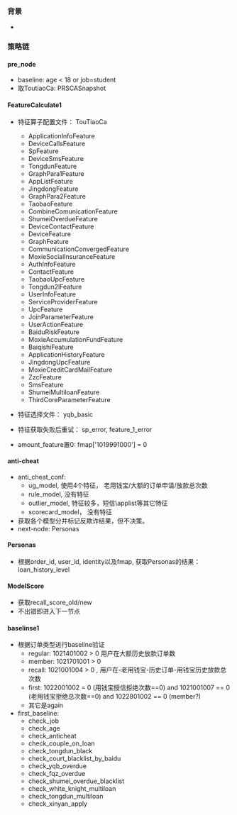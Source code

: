 ### 背景
- 

### 策略链
#### pre_node
- baseline: age < 18 or job=student
- 取ToutiaoCa: PRSCASnapshot

#### FeatureCalculate1
- 特征算子配置文件： TouTiaoCa  
    - ApplicationInfoFeature
    - DeviceCallsFeature
    - SpFeature
    - DeviceSmsFeature
    - TongdunFeature
    - GraphPara1Feature
    - AppListFeature
    - JingdongFeature
    - GraphPara2Feature
    - TaobaoFeature
    - CombineComunicationFeature
    - ShumeiOverdueFeature
    - DeviceContactFeature
    - DeviceFeature
    - GraphFeature
    - CommunicationConvergedFeature
    - MoxieSocialInsuranceFeature
    - AuthInfoFeature
    - ContactFeature
    - TaobaoUpcFeature
    - Tongdun2lFeature
    - UserInfoFeature
    - ServiceProviderFeature
    - UpcFeature
    - JoinParameterFeature
    - UserActionFeature
    - BaiduRiskFeature
    - MoxieAccumulationFundFeature
    - BaiqishiFeature
    - ApplicationHistoryFeature
    - JingdongUpcFeature
    - MoxieCreditCardMailFeature
    - ZzcFeature
    - SmsFeature
    - ShumeiMultiloanFeature
    - ThirdCoreParameterFeature
    
    
- 特征选择文件： yqb_basic
- 特征获取失败后重试： sp\_error,  feature\_1_error
- amount_feature置0: fmap['1019991000'] = 0

#### anti-cheat
- anti_cheat_conf:
   - ug_model, 使用4个特征， 老用钱宝/大额的订单申请/放款总次数
   - rule_model, 没有特征
   - outlier_model, 特征较多，短信\applist等其它特征
   - scorecard_model， 没有特征
- 获取各个模型分并标记反欺诈结果，但不决策。
- next-node: Personas

#### Personas
- 根据order_id, user_id, identity以及fmap, 获取Personas的结果： loan_history_level

#### ModelScore
- 获取recall_score_old/new
- 不出错即进入下一节点

#### baselinse1
- 根据订单类型进行baseline验证
    - regular: 1021401002 > 0 用户在大额历史放款订单数
    - member: 1021701001 > 0
    - recall: 1021001004 > 0 , 用户在-老用钱宝-历史订单-用钱宝历史放款总次数
    - first: 1022001002 = 0 (用钱宝授信拒绝次数==0) and 1021001007 == 0 (老用钱宝拒绝总次数==0) and 1022801002 == 0 (member?)
    - 其它是again
- first_baseline:
    - check_job
    - check_age
    - check_anticheat
    - check_couple_on_loan
    - check_tongdun_black
    - check_court_blacklist_by_baidu
    - check_yqb_overdue
    - check_fqz_overdue
    - check_shumei_overdue_blacklist
    - check_white_knight_multiloan
    - check_tongdun_multiloan
    - check_xinyan_apply
    
 
